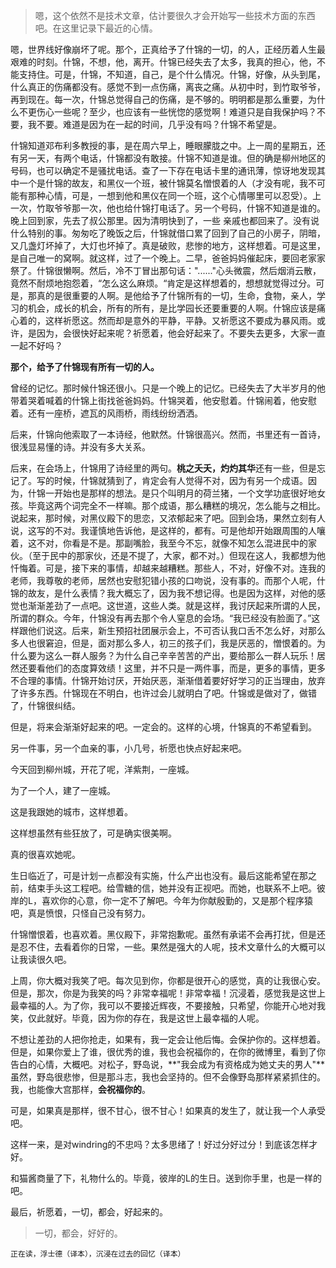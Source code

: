 > 嗯，这个依然不是技术文章，估计要很久才会开始写一些技术方面的东西吧。在这里记录下最近的心情。

嗯，世界线好像崩坏了呢。那个，正真给予了什锦的一切，的人，正经历着人生最艰难的时刻。什锦，不想，他，离开。什锦已经失去了太多，我真的担心，他，不能支持住。可是，什锦，不知道，自己，是个什么情况。什锦，好像，从头到尾，什么真正的伤痛都没有。感觉不到一点伤痛，离丧之痛。从初中时，到竹取爷爷，再到现在。每一次，什锦总觉得自己的伤痛，是不够的。明明都是那么重要，为什么不更伤心一些呢？至少，也应该有一些恍惚的感觉啊！难道只是自我保护吗？不要，我不要。难道是因为在一起的时间，几乎没有吗？什锦不希望是。

什锦知道邓布利多教授的事，是在周六早上，睡眼朦胧之中。上一周的星期五，还有另一天，有两个电话，什锦都没有敢接。什锦不知道是谁。但的确是柳州地区的号码，也可以确定不是骚扰电话。查了一下存在电话卡里的通讯薄，惊讶地发现其中一个是什锦的故友，和黑仪一个班，被什锦莫名憎恨着的人（才没有呢，我不可能有那种心情，可是，一想到他和黑仪在同一个班，这个心情哪里可以忍受）。上一次，竹取爷爷那一次，他也给什锦打电话了。另一个号码，什锦不知道是谁的。晚上回到家，先去了叔公那里。因为清明快到了，一些 亲戚也都回来了。没有说什么特别的事。匆匆吃了晚饭之后，什锦就借口累了回到了自己的小房子，阴暗，又几盏灯坏掉了，大灯也坏掉了。真是破败，悲惨的地方，这样想着。可是这里，是自己唯一的窝啊。就这样，过了一个晚上。二早，爸爸妈妈催起床，要回老家家祭了。什锦很懒啊。然后，冷不丁冒出那句话："......"心头微震，然后烟消云散，竟然不耐烦地抱怨着，“怎么这么麻烦。“肯定是这样想着的，想想就觉得过分。可是，那真的是很重要的人啊。是他给予了什锦所有的一切，生命，食物，亲人，学习的机会，成长的机会，所有的所有，是比学园长还要重要的人啊。什锦应该是痛心着的，这样祈愿这。然而却是意外的平静，平静。又祈愿这不要成为暴风雨。或许，是因为，会很快好起来呢？祈愿着，他会好起来了。不要失去更多，大家一直一起不好吗？

**那个，给予了什锦现有所有一切的人。**

曾经的记忆。那时候什锦还很小。只是一个晚上的记忆。已经失去了大半岁月的他带着哭着喊着的什锦上街找爸爸妈妈。什锦哭着，他安慰着。什锦闹着，他安慰着。还有一座桥，遮瓦的风雨桥，雨线纷纷洒洒。

后来，什锦向他索取了一本诗经，他默然。什锦很高兴。然而，书里还有一首诗，很浅显易懂的诗。并没有多大关系。

后来，在会场上，什锦用了诗经里的两句。**桃之夭夭，灼灼其华**还有一些，但是忘记了。写的时候，什锦就猜到了，肯定会有人觉得不对，因为有另一个成语。因为，什锦一开始也是那样的想法。是只个叫明月的荷兰猪，一个文学功底很好地女孩。毕竟这两个词完全不一样嘛。那个成语，那么糟糕的境况，怎么能与之相比。说起来，那时候，对黑仪殿下的思恋，又浓郁起来了吧。回到会场，果然立刻有人说，这写的不对。我谨慎地告诉他，是这样的，都有。可是他却开始跟周围的人嚷着，这不对，你看是不是。那副嘴脸，我至今不忘，就像不知怎么混进民中的家伙。（至于民中的那家伙，还是不提了，大家，都不对。）但现在这人，我都想为他忏悔着。可是，接下来的事情，却越来越糟糕。那些人，不对，好像不对。连我的老师，我尊敬的老师，居然也安慰犯错小孩的口吻说，没有事的。而那个人呢，什锦的故友，是什么表情？我大概忘了，因为我不想记得。也是因为这样，对他的感觉也渐渐差劲了一点吧。这世道，这些人类。就是这样，我讨厌起来所谓的人民，所谓的群众。今年，什锦没有再去那个令人窒息的会场。“我已经没有脸面了。”这样跟他们说这。后来，新生预招社团展示会上，不可否认我口舌不怎么好，对那么多人也很窘迫，但是，面对那么多人，初三的孩子们，我是厌恶的，憎恨着的。为什么要为这么一群人服务？为什么自己辛辛苦苦的产出，要给那么一群人玩乐！居然还要看他们的态度算效绩！这里，并不只是一两件事，而是，更多的事情，更多不合理的事情。什锦开始讨厌，开始厌恶，渐渐借着要好好学习的正当理由，放弃了许多东西。什锦现在不明白，也许过会儿就明白了吧。什锦或是做对了，做错了，什锦很纠结。

但是，将来会渐渐好起来的吧。一定会的。这样的心境，什锦真的不希望看到。

另一件事，另一个血亲的事，小几号，祈愿也快点好起来吧。

今天回到柳州城，开花了呢，洋紫荆，一座城。

为了一个人，建了一座城。

这是我跟她的城市，这样想着。

这样想虽然有些狂放了，可是确实很美啊。

真的很喜欢她呢。

生日临近了，可是计划一点都没有实施，什么产出也没有。最后这能希望在那之前，结束手头这工程吧。给雪糖的信，她并没有正视吧。而她，也联系不上吧。彼岸的L，喜欢你的心意，你一定不了解吧。今年为你献殷勤的，又是那个程序猿吧，真是愤恨，只怪自己没有努力。

什锦憎恨着，也喜欢着。黑仪殿下，非常抱歉呢。虽然有承诺不会再打扰，但是还是忍不住，去看着你的日常，一些。果然是强大的人呢，技术文章什么的大概可以让我读很久吧。

上周，你大概对我笑了吧。每次见到你，你都是很开心的感觉，真的让我很心安。但是，那次，你是为我笑的吗？非常幸福呢！非常幸福！沉浸着，感觉我是这世上最幸福的人。为了你，我可以不要接近辉夜，不要接触，只希望，你能开心地对我笑，仅此就好。毕竟，因为你的存在，我是这世上最幸福的人呢。

不想让差劲的人把你抢走，如果有，我一定会让他后悔。会保护你的。这样想着。但是，如果你爱上了谁，很优秀的谁，我也会祝福你的，在你的微博里，看到了你告白的心情，大概吧。对松子，野岛说，**"我会成为有资格成为她丈夫的男人"**虽然，野岛很悲惨，但是那斗志，我也会坚持的。但不会像野岛那样紧紧抓住的。我，也能像大宫那样，**会祝福你的**。

可是，如果真是那样，很不甘心，很不甘心！如果真的发生了，就让我一个人承受吧。

这样一来，是对windring的不忠吗？太多思绪了！好过分好过分！到底该怎样才好。

和猫酱商量了下，礼物什么的。毕竟，彼岸的L的生日。送到你手里，也是一样的吧。

最后，祈愿着，一切，都会，好起来的。

> 一切，都会，好好的。

`正在读，浮士德（译本），沉浸在过去的回忆（译本）`












